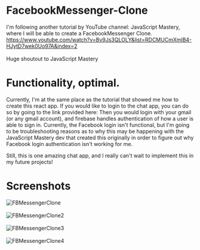 # FacebookMessenger-Clone
I'm following another tutorial by YouTube channel: JavaScript Mastery, where I will be able to create a FacebookMessenger Clone.
https://www.youtube.com/watch?v=Bv9Js3QLOLY&list=RDCMUCmXmlB4-HJytD7wek0Uo97A&index=2 
<br><br>Huge shoutout to JavaScript Mastery

# Functionality, optimal.
Currently, I'm at the same place as the tutorial that showed me how to create this react app. If you would like to login to the chat app, 
you can do so by going to the link provided here:
Then you would login with your gmail (or any gmail account), and firebase handles authentication of how a user is able to sign in.
Currently, the Facebook login isn't functional, but I'm going to be troubleshooting reasons as to why this may be happening with the JavaScript Mastery dev that created 
this originally in order to figure out why Facebook login authentication isn't working for me.

Still, this is one amazing chat app, and I really can't wait to implement this in my future projects!

# Screenshots
![FBMessengerClone](https://user-images.githubusercontent.com/62074841/130026138-7b445874-bcf1-4583-86ca-9f9f28e7a958.png)
<br><br>
![FBMessengerClone2](https://user-images.githubusercontent.com/62074841/130026151-6b79c5a9-81bc-4e60-90f2-a064248f6694.png)
<br><br>
![FBMessengerClone3](https://user-images.githubusercontent.com/62074841/130026170-d4e3134a-d247-41bb-8de6-ba701de10106.png)
<br><br>
![FBMessengerClone4](https://user-images.githubusercontent.com/62074841/130026185-218dd984-f830-4593-a74c-90d9823e6de9.png)
<br><br>

